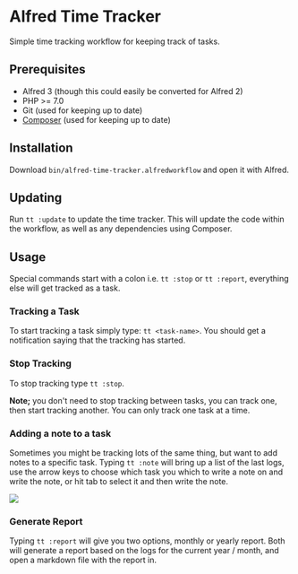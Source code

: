 # Alfred Time Tracker

Simple time tracking workflow for keeping track of tasks.

## Prerequisites
* Alfred 3 (though this could easily be converted for Alfred 2)
* PHP >= 7.0
* Git (used for keeping up to date)
* [Composer](https://getcomposer.org/) (used for keeping up to date)

## Installation

Download `bin/alfred-time-tracker.alfredworkflow` and open it with Alfred.

## Updating

Run `tt :update` to update the time tracker. This will update the code within the workflow, as well as any dependencies using Composer.


## Usage

Special commands start with a colon i.e. `tt :stop` or `tt :report`, everything else will get tracked as a task.

### Tracking a Task
To start tracking a task simply type: `tt <task-name>`. You should get a notification saying that the tracking has started.

### Stop Tracking
To stop tracking type `tt :stop`.

__Note;__ you don't need to stop tracking between tasks, you can track one, then start tracking another. You can only track one task at a time.

### Adding a note to a task
Sometimes you might be tracking lots of the same thing, but want to add notes to a specific task. Typing `tt :note` will bring up a list of the last logs, use the arrow keys to choose which task you which to write a note on and write the note, or hit tab to select it and then write the note.

![](http://c.dayjo.me/1j1v092a0s0z/Screen%20Recording%202018-01-05%20at%2002.38%20pm.gif)


### Generate Report
Typing `tt :report` will give you two options, monthly or yearly report. Both will generate a report based on the logs for the current year / month, and open a markdown file with the report in.